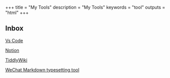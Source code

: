 +++
title = "My Tools"
description = "My Tools"
keywords = "tool"
outputs = "html"
+++

## Inbox

[Vs Code](https://code.visualstudio.com/)

[Notion](https://www.notion.so)

[TiddlyWiki](https://tiddlywiki.com/)

[WeChat Markdown typesetting tool](https://mdnice.com/)
